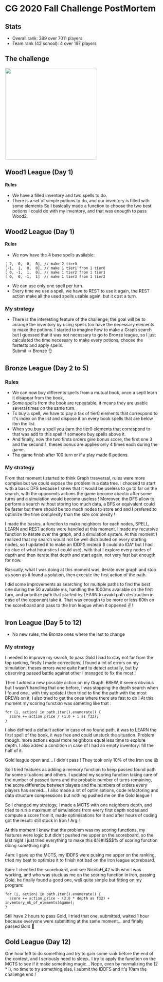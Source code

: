 # CG 2020 Fall Challenge PostMortem

## Stats
* Overall rank: 389 over 7011 players
* Team rank (42 school): 4 over 197 players


## The challenge
<div><img src="battle_demo.gif" width="300"/></div>

## Wood1 League (Day 1)
#### Rules
* We have a filled inventory and two spells to do.
* There is a set of simple potions to do, and our inventory is filled with some elements
So I basically made a function to choose the two best potions I could do with my inventory, and that was enougth to pass Wood2.
## Wood2 League (Day 1)
#### Rules
* We now have the 4 base spells available:
```
[ 2,  0,  0,  0], // make 2 tier0
[-1,  1,  0,  0], // make 1 tier1 from 1 tier0
[ 0, -1,  1,  0], // make 1 tier2 from 1 tier1
[ 0,  0, -1,  1]  // make 1 tier3 from 1 tier2
```
* We can use only one spell per turn.
* Every time we use a spell, we have to REST to use it again, the REST action make all the used spells usable again, but it cost a turn.
### My strategy
* There is the interesting feature of the challenge, the goal will be to arrange the inventory by using spells too have the necessary elements to make the potions. I started to imagine how to make a Graph search but I guessed that it was not necessary to go to Bronze league, so I just calculated the time necessary to make every potions, choose the fastests and apply spells.<br/>
Submit -> Bronze :ok_hand:
## Bronze League (Day 2 to 5)
### Rules
* We can now buy differents spells from a mutual book, once a sepll learn it disapear from the book,
* Some spells from the book are repeatable, it means they are usable several times on the same turn.
* To buy a spell, we have to pay a tax of tier0 elements that correspond to it's index on the list and dispose it on every book spells that are below iton the list.
* When you buy a spell you earn the tier0 elements that correspond to that was add to this spell if someone buy spells above it.
* And finally, now the two firsts orders give bonus score, the first one 3 and the second 1, theses bonus are applies only 4 times each during the game.
* The game finish after 100 turn or if a play made 6 potions.
### My strategy
From that moment I started to think Graph trasversal, rules were more complex but we could expose the problem in a data tree. I choosed to start with a basic DFS because I knew that it would be useless to go to far on the search, with the opponents actions the game become chaotic after some turns and a simulation would become useless ! Moreover, the DFS allow to perform a search without storing too much data, a BFS or equivalent could be faster but there should be too much nodes  to store and and I prefered to optimize the time complexity than the size complexity !

I made the basics, a function to make neighbors for each nodes, SPELL, LEARN and REST actions were handled at this moment, I made my recursive function to iterate over the graph, and a simulation system. At this moment I realized that my search would not be well distributed on every starting nodes, so I updated it to make an IDDFS instead (I could do IDA* but I had no clue of what heuristics I could use), with that I explore every nodes of depth and then iterate that depth and start again, not very fast but enougth for now.

Basically, what I was doing at this moment was, iterate over graph and stop as soon as it found a solution, then execute the first action of the path.

I did some improvements as searching for multiple paths to find the best one during the 50 available ms, handling the 1000ms available on the first turn, and prioritize path that started by LEARN to avoid path destruction in case of the opponent take it. That was enougth to be more or less 60th on the scoreboard and pass to the Iron league when it oppened :v: !
## Iron League (Day 5 to 12)
* No new rules, the Bronze ones where the last to change
### My strategy
I needed to improve my search, to pass Gold I had to stay not far from the top ranking, firstly I made corrections, I found a lot of errors on my simulation, theses errors were quite hard to detect actually, but by observing passed battle against other I managed to fix the most !

Then I added a new possible action on my Graph: BREW, it seems obvious but I wasn't handling that one before, I was stopping the depth search when I found one.. with tmy update I then tried to find the path with the most BREWs on it, I also tried to get the ones where there are fast to do !
At this moment my scoring function was someting like that :
```
for (i, action) in path.iter().enumerate() {
  score += action.price / (1.0 + i as f32);
}
```
I also defined a default action in case of no found path, it was to LEARN the first spell of the book, it was free and could unstuck the situation. Problem though: more actions equal more neighbors equal less time to explore depth. I also added a condition in case of I had an empty inventory: fill the half of it.

Gold league open and... I didn't pass ! They took only 10% of the Iron one :scream:

So I tried features as adding a memory function to keep passed found path for some situations and others. I updated my scoring function taking care of the number of passed turns and the probable number of turns remaining, the score difference between players and the numbers of orders every players has served... I also made a lot of optimisations, code refactoring and data structure compressions but nothing pushed me on the Gold league !

So I changed my strategy, I made a MCTS with one neighbors depth, and tried to run a maximum of simulations from every first depth nodes and compute a score from it, made optimisations for it and after hours of coding got the result: still stuck in Iron ! Arg !

At this moment I knew that the problem was my scoring functions, my features were logic but didn't pushed me upper on the scoreboard, so the last night I just tried everything to make this &%#!!$$$% of scoring function doing something right.

4am: I gave up the MCTS, my IDDFS were pusing me upper on the ranking, tried my best to optimize it to finish not bad on the Iron league scoreboard.

8am: I checked the scoreboard, and see NicolaH_42 with who I was working, and who was stuck as me on the scoring function in Iron, passing Gold, he finally found a good one, well quite simple but fitting on my program:
```
for (i, action) in path.iter().enumerate() {
  score += action.price - (2.0 * depth as f32) + inventory_nb_of_elements(&game);
}
```
Still have 2 hours to pass Gold, I tried that one, submitted, waited 1 hour because everyone were submitting at the same moment... and finally passed Gold :clap:

## Gold League (Day 12)
One hour left to do something and try to gain some rank before the end of the contest, and I seriously need to sleep..
I try to apply the function on the MCTS to see if it make something magic... Nope, even by normalizing the (2 * i), no time to try something else, I submit the IDDFS and it's 10am the challenge end !
